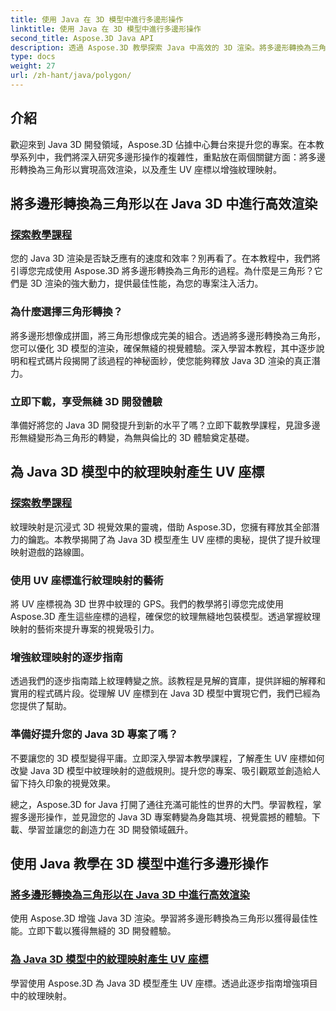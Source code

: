 ```yaml
---
title: 使用 Java 在 3D 模型中進行多邊形操作
linktitle: 使用 Java 在 3D 模型中進行多邊形操作
second_title: Aspose.3D Java API
description: 透過 Aspose.3D 教學探索 Java 中高效的 3D 渲染。將多邊形轉換為三角形並產生 UV 座標，以獲得最佳效能和增強的紋理映射。
type: docs
weight: 27
url: /zh-hant/java/polygon/
---
```

## 介紹

歡迎來到 Java 3D 開發領域，Aspose.3D 佔據中心舞台來提升您的專案。在本教學系列中，我們將深入研究多邊形操作的複雜性，重點放在兩個關鍵方面：將多邊形轉換為三角形以實現高效渲染，以及產生 UV 座標以增強紋理映射。

## 將多邊形轉換為三角形以在 Java 3D 中進行高效渲染

### [探索教學課程](./convert-polygons-triangles/)

您的 Java 3D 渲染是否缺乏應有的速度和效率？別再看了。在本教程中，我們將引導您完成使用 Aspose.3D 將多邊形轉換為三角形的過程。為什麼是三角形？它們是 3D 渲染的強大動力，提供最佳性能，為您的專案注入活力。

### 為什麼選擇三角形轉換？

將多邊形想像成拼圖，將三角形想像成完美的組合。透過將多邊形轉換為三角形，您可以優化 3D 模型的渲染，確保無縫的視覺體驗。深入學習本教程，其中逐步說明和程式碼片段揭開了該過程的神秘面紗，使您能夠釋放 Java 3D 渲染的真正潛力。

### 立即下載，享受無縫 3D 開發體驗

準備好將您的 Java 3D 開發提升到新的水平了嗎？立即下載教學課程，見證多邊形無縫變形為三角形的轉變，為無與倫比的 3D 體驗奠定基礎。

## 為 Java 3D 模型中的紋理映射產生 UV 座標

### [探索教學課程](./generate-uv-coordinates/)

紋理映射是沉浸式 3D 視覺效果的靈魂，借助 Aspose.3D，您擁有釋放其全部潛力的鑰匙。本教學揭開了為 Java 3D 模型產生 UV 座標的奧秘，提供了提升紋理映射遊戲的路線圖。

### 使用 UV 座標進行紋理映射的藝術

將 UV 座標視為 3D 世界中紋理的 GPS。我們的教學將引導您完成使用 Aspose.3D 產生這些座標的過程，確保您的紋理無縫地包裝模型。透過掌握紋理映射的藝術來提升專案的視覺吸引力。

### 增強紋理映射的逐步指南

透過我們的逐步指南踏上紋理轉變之旅。該教程是見解的寶庫，提供詳細的解釋和實用的程式碼片段。從理解 UV 座標到在 Java 3D 模型中實現它們，我們已經為您提供了幫助。

### 準備好提升您的 Java 3D 專案了嗎？

不要讓您的 3D 模型變得平庸。立即深入學習本教學課程，了解產生 UV 座標如何改變 Java 3D 模型中紋理映射的遊戲規則。提升您的專案、吸引觀眾並創造給人留下持久印象的視覺效果。

總之，Aspose.3D for Java 打開了通往充滿可能性的世界的大門。學習教程，掌握多邊形操作，並見證您的 Java 3D 專案轉變為身臨其境、視覺震撼的體驗。下載、學習並讓您的創造力在 3D 開發領域飆升。
## 使用 Java 教學在 3D 模型中進行多邊形操作
### [將多邊形轉換為三角形以在 Java 3D 中進行高效渲染](./convert-polygons-triangles/)
使用 Aspose.3D 增強 Java 3D 渲染。學習將多邊形轉換為三角形以獲得最佳性能。立即下載以獲得無縫的 3D 開發體驗。
### [為 Java 3D 模型中的紋理映射產生 UV 座標](./generate-uv-coordinates/)
學習使用 Aspose.3D 為 Java 3D 模型產生 UV 座標。透過此逐步指南增強項目中的紋理映射。